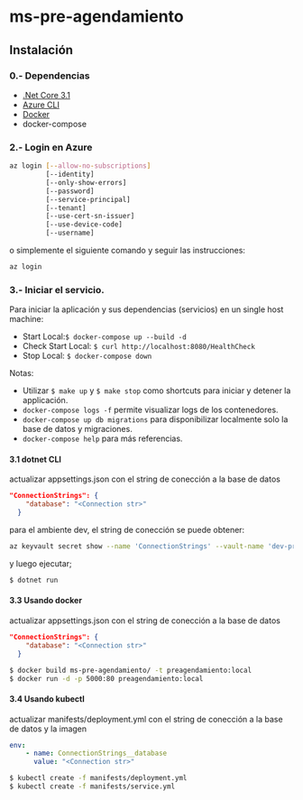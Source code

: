 # ms-pre-agendamiento

## Instalación

### 0.- Dependencias
* [.Net Core 3.1](https://dot.net/core)
* [Azure CLI](https://docs.microsoft.com/en-us/cli/azure/?view=azure-cli-latest)
* [Docker](https://docs.docker.com/get-docker/)
* docker-compose

### 2.- Login en Azure
```sh
az login [--allow-no-subscriptions]
         [--identity]
         [--only-show-errors]
         [--password]
         [--service-principal]
         [--tenant]
         [--use-cert-sn-issuer]
         [--use-device-code]
         [--username]
```
o simplemente el siguiente comando y seguir las instrucciones:
```sh
az login
```

### 3.- Iniciar el servicio.

Para iniciar la aplicación y sus dependencias (servicios) en un single host machine:
* Start Local:`$ docker-compose up --build -d`
* Check Start Local: `$ curl http://localhost:8080/HealthCheck`
* Stop Local: `$ docker-compose down`

Notas:
- Utilizar `$ make up` y `$ make stop` como shortcuts para iniciar y detener la applicación.
- `docker-compose logs -f` permite visualizar logs de los contenedores.
- `docker-compose up db migrations` para disponibilizar localmente solo la base de datos y migraciones.
- `docker-compose help` para más referencias.

#### 3.1 dotnet CLI
actualizar appsettings.json con el string de conección a la base de datos
```json
"ConnectionStrings": {
    "database": "<Connection str>"
  }
```
para el ambiente dev, el string de conección se puede obtener:

```sh
az keyvault secret show --name 'ConnectionStrings' --vault-name 'dev-pre-agendamiento' --query value
```
y luego ejecutar;
```sh
$ dotnet run
```
#### 3.3 Usando docker
actualizar appsettings.json con el string de conección a la base de datos
```json
"ConnectionStrings": {
    "database": "<Connection str>"
  }
```
```sh
$ docker build ms-pre-agendamiento/ -t preagendamiento:local
$ docker run -d -p 5000:80 preagendamiento:local
```
#### 3.4 Usando kubectl
actualizar manifests/deployment.yml con el string de conección a la base de datos
y la imagen
```yaml
env:
    - name: ConnectionStrings__database
      value: "<Connection str>"
```
```sh
$ kubectl create -f manifests/deployment.yml
$ kubectl create -f manifests/service.yml
```